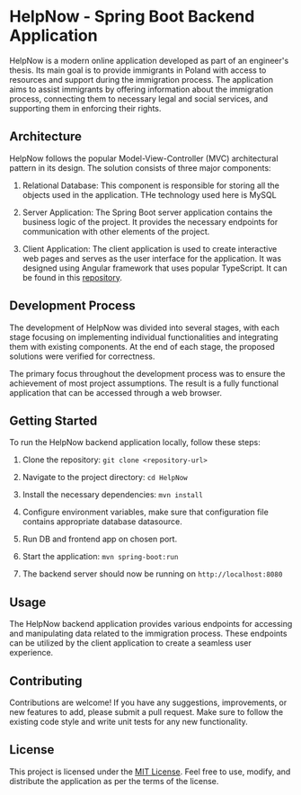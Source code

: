 # HelpNow - Spring Boot Backend Application

HelpNow is a modern online application developed as part of an engineer's thesis. Its main goal is to provide immigrants in Poland with access to resources and support during the immigration process. The application aims to assist immigrants by offering information about the immigration process, connecting them to necessary legal and social services, and supporting them in enforcing their rights.

## Architecture

HelpNow follows the popular Model-View-Controller (MVC) architectural pattern in its design. The solution consists of three major components:

1. Relational Database: This component is responsible for storing all the objects used in the application. THe technology used here is MySQL

2. Server Application: The Spring Boot server application contains the business logic of the project. It provides the necessary endpoints for communication with other elements of the project.

3. Client Application: The client application is used to create interactive web pages and serves as the user interface for the application. It was designed using Angular framework that uses popular TypeScript. It can be found in this [repository](https://github.com/tojoos/HelpNowFrontEnd).

## Development Process

The development of HelpNow was divided into several stages, with each stage focusing on implementing individual functionalities and integrating them with existing components. At the end of each stage, the proposed solutions were verified for correctness.

The primary focus throughout the development process was to ensure the achievement of most project assumptions. The result is a fully functional application that can be accessed through a web browser.

## Getting Started

To run the HelpNow backend application locally, follow these steps:

1. Clone the repository: `git clone <repository-url>`

2. Navigate to the project directory: `cd HelpNow`

3. Install the necessary dependencies: `mvn install`

4. Configure environment variables, make sure that configuration file contains appropriate database datasource.

5. Run DB and frontend app on chosen port. 

6. Start the application: `mvn spring-boot:run`

7. The backend server should now be running on `http://localhost:8080`

## Usage

The HelpNow backend application provides various endpoints for accessing and manipulating data related to the immigration process. These endpoints can be utilized by the client application to create a seamless user experience.

## Contributing

Contributions are welcome! If you have any suggestions, improvements, or new features to add, please submit a pull request. Make sure to follow the existing code style and write unit tests for any new functionality.

## License

This project is licensed under the [MIT License](LICENSE). Feel free to use, modify, and distribute the application as per the terms of the license.
